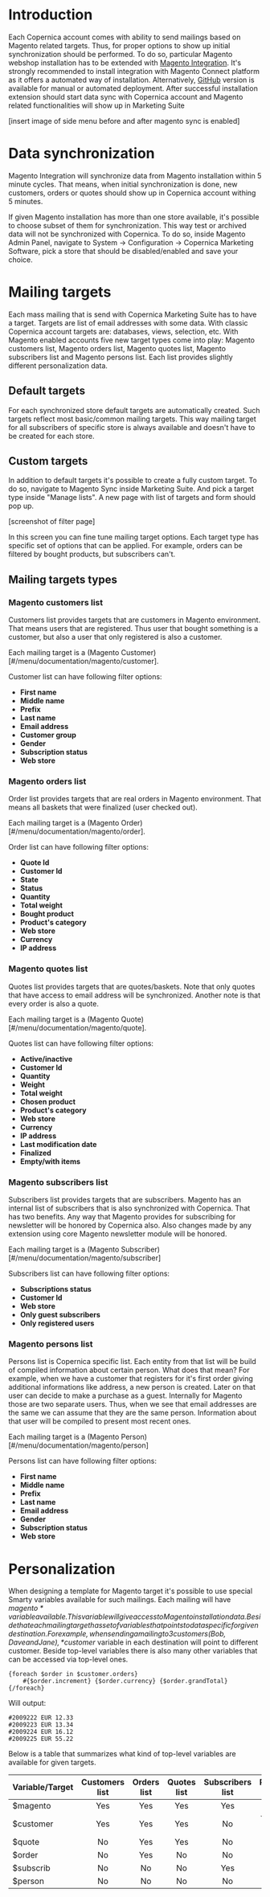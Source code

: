 # Introduction

Each Copernica account comes with ability to send mailings based on Magento related targets. Thus, for proper options to show up initial synchronization should be performed. To do so, particular Magento webshop installation has to be extended with [Magento Integration](http://www.magentocommerce.com/magento-connect/copernica.html). 
It's strongly recommended to install integration with Magento Connect platform as it offers a automated way of installation. Alternatively, [GitHub](https://github.com/CopernicaMarketingSoftware/MAGENTO) version is available for manual or automated deployment.
After successful installation extension should start data sync with Copernica account and Magento related functionalities will show up in Marketing Suite

[insert image of side menu before and after magento sync is enabled]

# Data synchronization

Magento Integration will synchronize data from Magento installation within 5 minute cycles. That means, when initial synchronization is done, new customers, orders or quotes should show up in Copernica account withing 5 minutes. 

If given Magento installation has more than one store available, it's possible to choose subset of them for synchronization. This way test or archived data will not be synchronized with Copernica. To do so, inside Magento Admin Panel, 
navigate to System -> Configuration -> Copernica Marketing Software, pick a store that should be disabled/enabled and save your choice.

# Mailing targets

Each mass mailing that is send with Copernica Marketing Suite has to have a target. Targets are list of email addresses with some data. With classic Copernica account targets are: databases, views, selection, etc. With Magento enabled accounts five new target types come into play: Magento customers list, Magento orders list, Magento quotes list, Magento subscribers list and Magento persons list. Each list provides slightly different personalization data.

## Default targets

For each synchronized store default targets are automatically created. Such targets reflect most basic/common mailing targets. This way mailing target for all subscribers of specific store is always available and doesn't have to be created for each store.

## Custom targets 

In addition to default targets it's possible to create a fully custom target. To do so, navigate to Magento Sync inside Marketing Suite. And pick a target type inside "Manage lists". A new page with list of targets and form should pop up.

[screenshot of filter page]

In this screen you can fine tune mailing target options. Each target type has specific set of options that can be applied. For example, orders can be filtered by bought products, but subscribers can't.

## Mailing targets types

### Magento customers list

Customers list provides targets that are customers in Magento environment. That means users that are registered. Thus user that bought something is a customer, but also a user that only registered is also a customer.

Each mailing target is a (Magento Customer)[#/menu/documentation/magento/customer].

Customer list can have following filter options:
* **First name**
* **Middle name**
* **Prefix**
* **Last name**
* **Email address**
* **Customer group**
* **Gender**
* **Subscription status**
* **Web store**

### Magento orders list

Order list provides targets that are real orders in Magento environment. That means all baskets that were finalized (user checked out). 

Each mailing target is a (Magento Order)[#/menu/documentation/magento/order].

Order list can have following filter options:
* **Quote Id**
* **Customer Id**
* **State**
* **Status**
* **Quantity**
* **Total weight**
* **Bought product**
* **Product's category**
* **Web store**
* **Currency**
* **IP address**

### Magento quotes list

Quotes list provides targets that are quotes/baskets. Note that only quotes that have access to email address will be synchronized. Another note is that every order is also a quote.

Each mailing target is a (Magento Quote)[#/menu/documentation/magento/quote].

Quotes list can have following filter options:
* **Active/inactive**
* **Customer Id**
* **Quantity**
* **Weight**
* **Total weight**
* **Chosen product**
* **Product's category**
* **Web store**
* **Currency**
* **IP address** 
* **Last modification date**
* **Finalized**
* **Empty/with items**

### Magento subscribers list

Subscribers list provides targets that are subscribers. Magento has an internal list of subscribers that is also synchronized with Copernica. That has two benefits. Any way that Magento provides for subscribing for newsletter will be honored by Copernica also. Also changes made by any extension using core Magento newsletter module will be honored.

Each mailing target is a (Magento Subscriber)[#/menu/documentation/magento/subscriber]

Subscribers list can have following filter options:
* **Subscriptions status**
* **Customer Id**
* **Web store**
* **Only guest subscribers**
* **Only registered users**

### Magento persons list

Persons list is Copernica specific list. Each entity from that list will be build of compiled information about certain person. What does that mean? For example, when we have a customer that registers for it's first order giving additional informations like address, a new person is created. Later on that user can decide to make a purchase as a guest. Internally for Magento those are two separate users. Thus, when we see that email addresses are the same we can assume that they are the same person. 
Information about that user will be compiled to present most recent ones.

Each mailing target is a (Magento Person)[#/menu/documentation/magento/person]

Persons list can have following filter options:
* **First name**
* **Middle name**
* **Prefix**
* **Last name**
* **Email address**
* **Gender**
* **Subscription status**
* **Web store**

# Personalization

When designing a template for Magento target it's possible to use special Smarty variables available for such mailings. Each mailing will have *$magento* variable available. This variable will give access to Magento installation data. Beside that each mailing target has set of variables that points to data specific for given destination. For example, when sending a mailing to 3 customers (Bob, Dave and Jane), *$customer* variable in each destination will point to different customer. 
Beside top-level variables there is also many other variables that can be accessed via top-level ones. 

```
{foreach $order in $customer.orders}
    #{$order.increment} {$order.currency} {$order.grandTotal}
{/foreach}
```

Will output:

```
#2009222 EUR 12.33
#2009223 EUR 13.34
#2009224 EUR 16.12
#2009225 EUR 55.22
```

Below is a table that summarizes what kind of top-level variables are available for given targets.

| Variable/Target | Customers list | Orders list | Quotes list | Subscribers list | Persons list |
|:----------------|:--------------:|:-----------:|:-----------:|:----------------:|:------------:|
| $magento        | Yes            | Yes         | Yes         | Yes              | Yes          |
| $customer       | Yes            | Yes         | Yes         | No               | Yes and No   |
| $quote          | No             | Yes         | Yes         | No               | No           |
| $order          | No             | Yes         | No          | No               | No           |
| $subscrib       | No             | No          | No          | Yes              | No           |
| $person         | No             | No          | No          | No               | Yes          |
